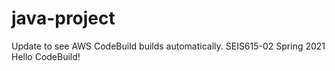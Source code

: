 # java-project
Update to see AWS CodeBuild builds automatically.
SEIS615-02 Spring 2021  Hello CodeBuild!
